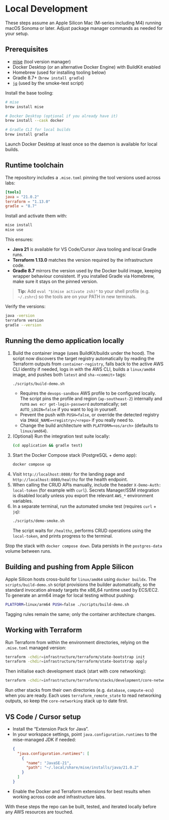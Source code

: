 # Local Development

These steps assume an Apple Silicon Mac (M-series including M4) running macOS Sonoma or later. Adjust package manager commands as needed for your setup.

## Prerequisites

- [mise](https://mise.jdx.dev/) (tool version manager)
- Docker Desktop (or an alternative Docker Engine) with BuildKit enabled
- Homebrew (used for installing tooling below)
- Gradle 8.7+ (`brew install gradle`)
- [`jq`](https://stedolan.github.io/jq/) (used by the smoke-test script)

Install the base tooling:

```bash
# mise
brew install mise

# Docker Desktop (optional if you already have it)
brew install --cask docker

# Gradle CLI for local builds
brew install gradle
```

Launch Docker Desktop at least once so the daemon is available for local builds.

## Runtime toolchain

The repository includes a `.mise.toml` pinning the tool versions used across labs:

```toml
[tools]
java = "21.0.2"
terraform = "1.13.0"
gradle = "8.7"
```

Install and activate them with:

```bash
mise install
mise use
```

This ensures:

- **Java 21** is available for VS Code/Cursor Java tooling and local Gradle runs.
- **Terraform 1.13.0** matches the version required by the infrastructure code.
- **Gradle 8.7** mirrors the version used by the Docker build image, keeping wrapper behaviour consistent. If you installed Gradle via Homebrew, make sure it stays on the pinned version.

> **Tip:** Add `eval "$(mise activate zsh)"` to your shell profile (e.g. `~/.zshrc`) so the tools are on your PATH in new terminals.

Verify the versions:

```bash
java -version
terraform version
gradle --version
```

## Running the demo application locally

1. Build the container image (uses BuildKit/buildx under the hood). The script now discovers the target registry automatically by reading the Terraform outputs from `container-registry`, falls back to the active AWS CLI identity if needed, logs in with the AWS CLI, builds a `linux/amd64` image, and pushes both `latest` and `sha-<commit>` tags:
   ```bash
   ./scripts/build-demo.sh
   ```
   - Requires the `devops-sandbox` AWS profile to be configured locally. The script pins the profile and region (`ap-southeast-2`) internally and runs `aws ecr get-login-password` automatically; set `AUTO_LOGIN=false` if you want to log in yourself.
   - Prevent the push with `PUSH=false`, or override the detected registry via `IMAGE_NAME=<registry>/<repo>` if you really need to.
   - Change the build architecture with `PLATFORM=<os/arch>` (defaults to `linux/amd64`).
2. (Optional) Run the integration test suite locally:
   ```bash
   (cd application && gradle test)
   ```
3. Start the Docker Compose stack (PostgreSQL + demo app):
   ```bash
   docker compose up
   ```
4. Visit `http://localhost:8080/` for the landing page and `http://localhost:8080/healthz` for the health endpoint.
5. When calling the CRUD APIs manually, include the header `X-Demo-Auth: local-token` (for example with `curl`). Secrets Manager/SSM integration is disabled locally unless you export the relevant `AWS_*` environment variables.
6. In a separate terminal, run the automated smoke test (requires `curl` + `jq`):
   ```bash
   ./scripts/demo-smoke.sh
   ```
   The script waits for `/healthz`, performs CRUD operations using the `local-token`, and prints progress to the terminal.

Stop the stack with `docker compose down`. Data persists in the `postgres-data` volume between runs.

## Building and pushing from Apple Silicon

Apple Silicon hosts cross-build for `linux/amd64` using `docker buildx`. The `scripts/build-demo.sh` script provisions the builder automatically, so the standard invocation already targets the x86_64 runtime used by ECS/EC2. To generate an arm64 image for local testing without pushing:

```bash
PLATFORM=linux/arm64 PUSH=false ./scripts/build-demo.sh
```

Tagging rules remain the same; only the container architecture changes.

## Working with Terraform

Run Terraform from within the environment directories, relying on the `.mise.toml` managed version:

```bash
terraform -chdir=infrastructure/terraform/state-bootstrap init
terraform -chdir=infrastructure/terraform/state-bootstrap apply
```

Then initialise each development stack (start with core networking):

```bash
terraform -chdir=infrastructure/terraform/stacks/development/core-networking init -migrate-state
```

Run other stacks from their own directories (e.g. `database`, `compute-ecs`) when you are ready. Each uses `terraform_remote_state` to read networking outputs, so keep the `core-networking` stack up to date first.

## VS Code / Cursor setup

- Install the “Extension Pack for Java”.
- In your workspace settings, point `java.configuration.runtimes` to the mise-managed JDK if needed:
  ```json
  {
    "java.configuration.runtimes": [
      {
        "name": "JavaSE-21",
        "path": "~/.local/share/mise/installs/java/21.0.2"
      }
    ]
  }
  ```
- Enable the Docker and Terraform extensions for best results when working across code and infrastructure labs.

With these steps the repo can be built, tested, and iterated locally before any AWS resources are touched.
